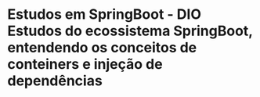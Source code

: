 <h1>Estudos em SpringBoot - DIO
Estudos do ecossistema SpringBoot, entendendo os conceitos de conteiners e injeção de dependências
